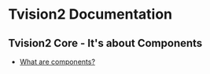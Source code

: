 # Tvision2 Documentation

## Tvision2 Core - It's about Components

- [What are components?](./core/what-are-componments.md)